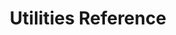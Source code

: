 ---
layout: default
title: Utilities Reference
description: "Helper functions"
nav_order: 6
has_children: true
permalink: /utilities/
---
